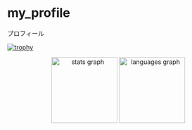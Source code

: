 # my_profile
プロフィール

[![trophy](https://github-profile-trophy.vercel.app/?username=shimiharu1012)](https://github.com/ryo-ma/github-profile-trophy)

<div align="center">
  <img src="https://github-readme-stats.vercel.app/api?username=shimiharu1012&hide_title=false&hide_rank=false&show_icons=true&include_all_commits=true&count_private=true&disable_animations=false&theme=dracula&locale=en&hide_border=false&order=1" height="150" alt="stats graph"  />
  <img src="https://github-readme-stats.vercel.app/api/top-langs?username=shimiharu1012&locale=en&hide_title=false&layout=compact&card_width=320&langs_count=5&theme=vue-dark&hide_border=false&order=2" height="150" alt="languages graph"  />
</div>
